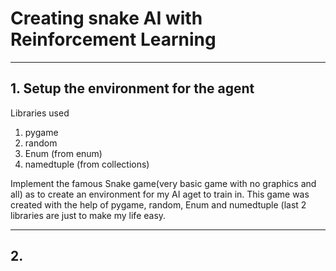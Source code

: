 # Creating snake AI with Reinforcement Learning
___

## 1. Setup the environment for the agent 
Libraries used
1. pygame 
2. random
3. Enum (from enum)
4. namedtuple (from collections)

Implement the famous Snake game(very basic game with no graphics and all) as to create an environment for my AI aget to train in.
This game was created with the help of pygame, random, Enum and numedtuple 
(last 2 libraries are just to make my life easy.
___

## 2. 

 
